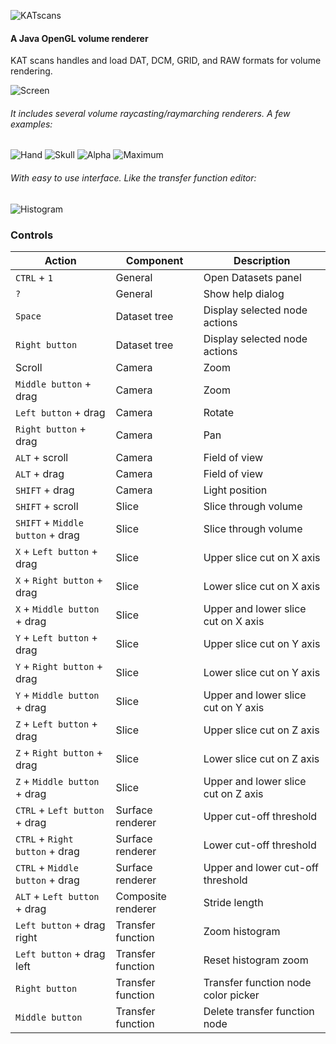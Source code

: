 ![KATscans](github/logo.png)
#### A Java OpenGL volume renderer

KAT scans handles and load DAT, DCM, GRID, and RAW formats for volume rendering.

![Screen](github/screen.png)
###### It includes several volume raycasting/raymarching renderers. A few examples:
![Hand](github/hand.png)
![Skull](github/skull.png)
![Alpha](github/alpha.png)
![Maximum](github/maximum.png)
###### With easy to use interface. Like the transfer function editor:
![Histogram](github/histogram.png)

### Controls
|Action                          |Component         |Description                        |
|--------------------------------|------------------|-----------------------------------|
|`CTRL` + `1`                    |General           |Open Datasets panel                |
|`?`                             |General           |Show help dialog                   |
|`Space`                         |Dataset tree      |Display selected node actions      |
|`Right button`                  |Dataset tree      |Display selected node actions      |
|Scroll                          |Camera            |Zoom                               |
|`Middle button` + drag          |Camera            |Zoom                               |
|`Left button` + drag            |Camera            |Rotate                             |
|`Right button` + drag           |Camera            |Pan                                |
|`ALT` + scroll                  |Camera            |Field of view                      |
|`ALT` + drag                    |Camera            |Field of view                      |
|`SHIFT` + drag                  |Camera            |Light position                     |
|`SHIFT` + scroll                |Slice             |Slice through volume               |
|`SHIFT` + `Middle button` + drag|Slice             |Slice through volume               |
|`X` + `Left button` + drag      |Slice             |Upper slice cut on X axis          |
|`X` + `Right button` + drag     |Slice             |Lower slice cut on X axis          |
|`X` + `Middle button` + drag    |Slice             |Upper and lower slice cut on X axis|
|`Y` + `Left button` + drag      |Slice             |Upper slice cut on Y axis          |
|`Y` + `Right button` + drag     |Slice             |Lower slice cut on Y axis          |
|`Y` + `Middle button` + drag    |Slice             |Upper and lower slice cut on Y axis|
|`Z` + `Left button` + drag      |Slice             |Upper slice cut on Z axis          |
|`Z` + `Right button` + drag     |Slice             |Lower slice cut on Z axis          |
|`Z` + `Middle button` + drag    |Slice             |Upper and lower slice cut on Z axis|
|`CTRL` + `Left button` + drag   |Surface renderer  |Upper cut-off threshold            |
|`CTRL` + `Right button` + drag  |Surface renderer  |Lower cut-off threshold            |
|`CTRL` + `Middle button` + drag |Surface renderer  |Upper and lower cut-off threshold  |
|`ALT` + `Left button` + drag    |Composite renderer|Stride length                      |
|`Left button` + drag right      |Transfer function |Zoom histogram                     |
|`Left button` + drag left       |Transfer function |Reset histogram zoom               |
|`Right button`                  |Transfer function |Transfer function node color picker|
|`Middle button`                 |Transfer function |Delete transfer function node      |
